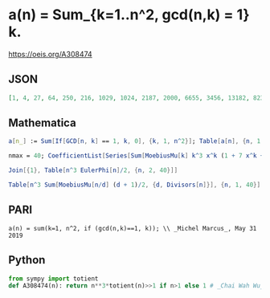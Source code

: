 # a\(n\) \= Sum\_\{k\=1\.\.n^2, gcd\(n,k\) \= 1\} k\.
https://oeis.org/A308474
## JSON
```JSON
[1, 4, 27, 64, 250, 216, 1029, 1024, 2187, 2000, 6655, 3456, 13182, 8232, 13500, 16384, 39304, 17496, 61731, 32000, 55566, 53240, 133837, 55296, 156250, 105456, 177147, 131712, 341446, 108000, 446865, 262144, 359370, 314432, 514500, 279936, 911754, 493848, 711828, 512000]
```
## Mathematica
```Mathematica
a[n_] := Sum[If[GCD[n, k] == 1, k, 0], {k, 1, n^2}]; Table[a[n], {n, 1, 40}]
```
```Mathematica
nmax = 40; CoefficientList[Series[Sum[MoebiusMu[k] k^3 x^k (1 + 7 x^k + 4 x^(2 k))/(1 - x^k)^5, {k, 1, nmax}], {x, 0, nmax}], x] // Rest
```
```Mathematica
Join[{1}, Table[n^3 EulerPhi[n]/2, {n, 2, 40}]]
```
```Mathematica
Table[n^3 Sum[MoebiusMu[n/d] (d + 1)/2, {d, Divisors[n]}], {n, 1, 40}]
```
## PARI
```PARI
a(n) = sum(k=1, n^2, if (gcd(n,k)==1, k)); \\ _Michel Marcus_, May 31 2019
```
## Python
```Python
from sympy import totient
def A308474(n): return n**3*totient(n)>>1 if n>1 else 1 # _Chai Wah Wu_, Nov 06 2023
```
